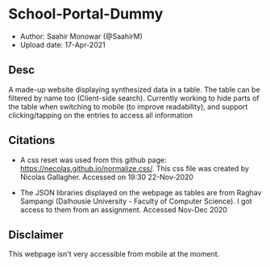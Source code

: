 # School-Portal-Dummy

- Author: Saahir Monowar (@SaahirM)
- Upload date: 17-Apr-2021

## Desc

A made-up website displaying synthesized data in a table. The table can be filtered by name too (Client-side search). Currently working to hide parts of the table when switching to mobile (to improve readability), and support clicking/tapping on the entries to access all information

## Citations

- A css reset was used from this github page: https://necolas.github.io/normalize.css/. This css file was created by Nicolas Gallagher. Accessed on 19:30 22-Nov-2020

- The JSON libraries displayed on the webpage as tables are from Raghav Sampangi (Dalhousie University - Faculty of Computer Science). I got access to them from an assignment. Accessed Nov-Dec 2020

## Disclaimer

This webpage isn't very accessible from mobile at the moment.

